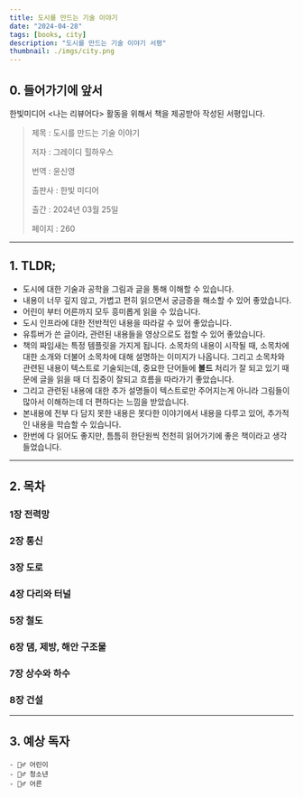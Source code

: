 ```yaml
---
title: 도시를 만드는 기술 이야기
date: "2024-04-28"
tags: [books, city]
description: "도시를 만드는 기술 이야기 서평"
thumbnail: ./imgs/city.png
---
```


## 0. 들어가기에 앞서

한빛미디어 <나는 리뷰어다> 활동을 위해서 책을 제공받아 작성된 서평입니다.

> 제목 : 도시를 만드는 기술 이야기
> 
> 
> 저자 : 그레이디 힐하우스
> 
> 번역 : 윤신영
> 
> 출판사 : 한빛 미디어
> 
> 출간 : 2024년 03월 25일
> 
> 페이지 : 260
> 

---

## 1. TLDR;

- 도시에 대한 기술과 공학을 그림과 글을 통해 이해할 수 있습니다.
- 내용이 너무 깊지 않고, 가볍고 편히 읽으면서 궁금증을 해소할 수 있어 좋았습니다.
- 어린이 부터 어른까지 모두 흥미롭게 읽을 수 있습니다.
- 도시 인프라에 대한 전반적인 내용을 따라갈 수 있어 좋았습니다.
- 유튜버가 쓴 글이라, 관련된 내용들을 영상으로도 접할 수 있어 좋았습니다.
- 책의 짜임새는 특정 템플릿을 가지게 됩니다. 소목차의 내용이 시작될 때, 소목차에 대한 소개와 더불어 소목차에 대해 설명하는 이미지가 나옵니다. 그리고 소목차와 관련된 내용이 텍스트로 기술되는데, 중요한 단어들에 **볼드** 처리가 잘 되고 있기 때문에 글을 읽을 때 더 집중이 잘되고 흐름을 따라가기 좋았습니다.
- 그리고 관련된 내용에 대한 추가 설명들이 텍스트로만 주어지는게 아니라 그림들이 많아서 이해하는데 더 편하다는 느낌을 받았습니다.
- 본내용에 전부 다 담지 못한 내용은 못다한 이야기에서 내용을 다루고 있어, 추가적인 내용을 학습할 수 있습니다.
- 한번에 다 읽어도 좋지만, 틈틈히 한단원씩 천천히 읽어가기에 좋은 책이라고 생각 들었습니다.

---

## 2. 목차

### 1장 전력망

### 2장 통신

### 3장 도로

### 4장 다리와 터널

### 5장 철도

### 6장 댐, 제방, 해안 구조물

### 7장 상수와 하수

### 8장 건설

---

## 3. 예상 독자

```
- 🙆‍♂️ 어린이
- 🙆‍♂️ 청소년
- 🙆‍♂️ 어른
```
